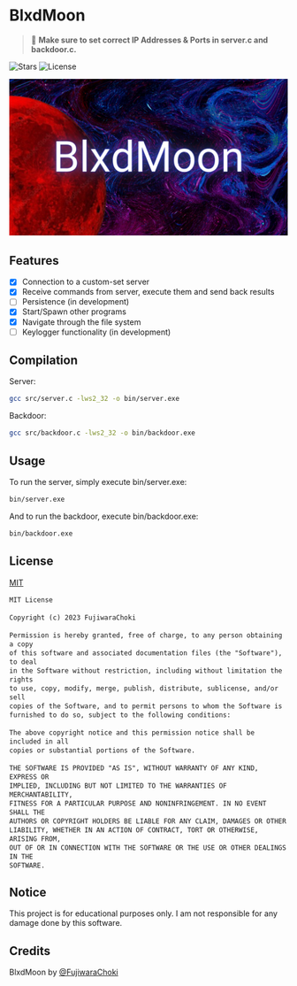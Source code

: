 # BlxdMoon

> 📌 **Make sure to set correct IP Addresses & Ports in server.c and backdoor.c.**

![Stars](https://img.shields.io/github/stars/FujiwaraChoki/BlxdMoon.svg)
![License](https://img.shields.io/github/license/FujiwaraChoki/BlxdMoon.svg)

[![BlxdMoon](repo/banner.png)](repo/banner.png)

## Features

- [x] Connection to a custom-set server
- [x] Receive commands from server, execute them and send back results
- [ ] Persistence (in development)
- [x] Start/Spawn other programs
- [x] Navigate through the file system
- [ ] Keylogger functionality (in development)

## Compilation

Server:

```bash
gcc src/server.c -lws2_32 -o bin/server.exe
```

Backdoor:

```bash
gcc src/backdoor.c -lws2_32 -o bin/backdoor.exe
```

## Usage

To run the server, simply execute bin/server.exe:

```bash
bin/server.exe
```

And to run the backdoor, execute bin/backdoor.exe:

```bash
bin/backdoor.exe
```

## License

[MIT](LICENSE)

```
MIT License

Copyright (c) 2023 FujiwaraChoki

Permission is hereby granted, free of charge, to any person obtaining a copy
of this software and associated documentation files (the "Software"), to deal
in the Software without restriction, including without limitation the rights
to use, copy, modify, merge, publish, distribute, sublicense, and/or sell
copies of the Software, and to permit persons to whom the Software is
furnished to do so, subject to the following conditions:

The above copyright notice and this permission notice shall be included in all
copies or substantial portions of the Software.

THE SOFTWARE IS PROVIDED "AS IS", WITHOUT WARRANTY OF ANY KIND, EXPRESS OR
IMPLIED, INCLUDING BUT NOT LIMITED TO THE WARRANTIES OF MERCHANTABILITY,
FITNESS FOR A PARTICULAR PURPOSE AND NONINFRINGEMENT. IN NO EVENT SHALL THE
AUTHORS OR COPYRIGHT HOLDERS BE LIABLE FOR ANY CLAIM, DAMAGES OR OTHER
LIABILITY, WHETHER IN AN ACTION OF CONTRACT, TORT OR OTHERWISE, ARISING FROM,
OUT OF OR IN CONNECTION WITH THE SOFTWARE OR THE USE OR OTHER DEALINGS IN THE
SOFTWARE.
```

## Notice

This project is for educational purposes only. I am not responsible for any
damage done by this software.

## Credits

BlxdMoon by [@FujiwaraChoki](https://github.com/FujiwaraChoki)
